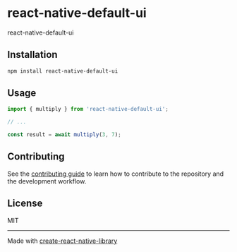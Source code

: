 # react-native-default-ui

react-native-default-ui

## Installation

```sh
npm install react-native-default-ui
```

## Usage

```js
import { multiply } from 'react-native-default-ui';

// ...

const result = await multiply(3, 7);
```

## Contributing

See the [contributing guide](CONTRIBUTING.md) to learn how to contribute to the repository and the development workflow.

## License

MIT

---

Made with [create-react-native-library](https://github.com/callstack/react-native-builder-bob)
